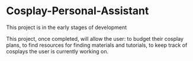 # Cosplay-Personal-Assistant
This project is in the early stages of development

This project, once completed, will allow the user:
    to budget their cosplay plans,
    to find resources for finding materials and tutorials,
    to keep track of cosplays the user is currently working on.
